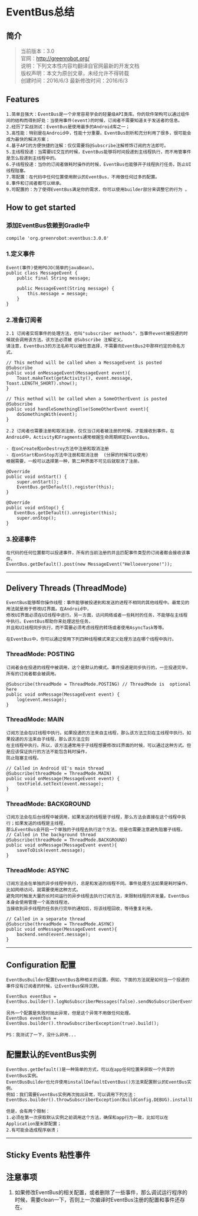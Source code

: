 # EventBus总结

## 简介
> 	当前版本：3.0  
> 	官网：http://greenrobot.org/  
> 	说明：下列文本性内容均翻译自官网最新的开发文档  
> 	版权声明：本文为原创文章，未经允许不得转载  
> 	创建时间：2016/6/3
> 	最新修改时间：2016/6/3

## Features	
	1.简单且强大：EventBus是一个非常容易学会的轻量级API类库。你的软件架构可以通过组件间的结构而得到好处：当使用事件(event)的时候，订阅者不需要知道关于发送者的信息。  
	2.经历了实战测试：EventBus是使用最多的Android库之一；  
	3.高性能：特别是在Android中，性能十分重要。EventBus剖析和充分利用了很多，很可能会成为最快的解决方案；  
	4.基于API的方便快捷的注解：仅仅需要将@Subscribe注解修饰订阅的方法即可。  
	5.主线程投递：当需要UI交互的时候，EventBus能够将时间投递到主线程执行，而不用管事件是怎么投递到主线程中的。  
	6.子线程投递：当你的订阅者做耗时操作的时候，EventBus也能够开子线程执行任务，防止UI线程阻塞。  
	7.零配置：在代码中任何位置使用默认的EventBus，不用做任何过多的配置。  
	8.事件和订阅者都可以继承。
	9.可配置的：为了使得EventBus满足你的需求，你可以使用builder部分来调整它的行为 。  

## How to get started

### 添加EventBus依赖到Gradle中
	compile 'org.greenrobot:eventbus:3.0.0'  

### 1.定义事件  
	Event(事件)使用POJO(简单的javaBean)。  
	public class MessageEvent {
    	public final String message;

    	public MessageEvent(String message) {
        	this.message = message;
    	}
	} 

### 2.准备订阅者  
	2.1 订阅者实现事件的处理方法，也叫"subscriber methods"，当事件event被投递的时候就会调用该方法。该方法必须被 @Subscribe 注解定义。
	请注意，EventBus3的方法名称可以被任意选择，不需要向EventBus2中那样约定的命名方式。

	// This method will be called when a MessageEvent is posted
	@Subscribe
	public void onMessageEvent(MessageEvent event){
	    Toast.makeText(getActivity(), event.message, Toast.LENGTH_SHORT).show();
	}
	
	// This method will be called when a SomeOtherEvent is posted
	@Subscribe
	public void handleSomethingElse(SomeOtherEvent event){
	    doSomethingWith(event);
	}  

	2.2 订阅者也需要注册和取消注册，仅仅当订阅者被注册的时候，才能接收到事件。在Android中，Activity和Fragments通常根据生命周期绑定EventBus。   
	
	- 在onCreate和onDestroy方法中注册和取消注册  
	- 在onStart和onStop方法中注册和取消注册	 (分屏的时候可以使用)
	根据需要，一般可以选择第一种，第二种界面不可见后就取消了注册。

	@Override
	public void onStart() {
	    super.onStart();
	    EventBus.getDefault().register(this);
	}
	
	@Override
	public void onStop() {
	   EventBus.getDefault().unregister(this);
	    super.onStop();
	} 


### 3.投递事件  
	在代码的任何位置都可以投递事件，所有的当前注册的并且匹配事件类型的订阅者都会接收该事件。  
	EventBus.getDefault().post(new MessageEvent("Helloeveryone!"));  

----------

## Delivery Threads (ThreadMode)
	EventBus能够帮你操作线程：事件能够被投递到和发送的进程不相同的其他线程中。最常见的用法就是用于修改UI界面。在Android中，  
	修改UI界面必须在UI线程中进行。另一方面，访问网络或者一些耗时的任务，不能够在主线程中执行。EventBus帮助你来处理这些任务，  
	并且和UI线程同步执行，而不需要必须考虑线程的转场或者使用AsyncTask等等。  

	在EventBus中，你可以通过使用下列四种线程模式来定义处理方法在哪个线程中执行。  

### ThreadMode: POSTING  
	订阅者会在投递的线程中被调用，这个是默认的模式。事件投递是同步执行的，一旦投递完毕，所有的订阅者都会被调用。

	@Subscribe(threadMode = ThreadMode.POSTING) // ThreadMode is  optional here 
	public void onMessage(MessageEvent event) {  
	    log(event.message);  
	} 
### ThreadMode: MAIN  
	订阅方法会在UI线程中执行。如果投递的方法来自主线程，那么该方法立刻在主线程中执行。如果投递的方法来自子线程，那么该方法立刻  
	在主线程中执行。所以，该方法通常用于子线程想要修改UI界面的时候，可以通过这种方式。但是应该保证执行的方法不能包含耗时操作，  
	防止阻塞主线程。
	
	// Called in Android UI's main thread
	@Subscribe(threadMode = ThreadMode.MAIN)
	public void onMessage(MessageEvent event) {
	    textField.setText(event.message);
	}
### ThreadMode: BACKGROUND  
	订阅方法会在后台线程中被调用，如果发送的线程是子线程，那么方法会直接在这个线程中执行；如果发送的线程是主线程， 
	那么EventBus会开启一个单独的子线程去执行这个方法，但是也需要注意避免阻塞子线程。
	// Called in the background thread
	@Subscribe(threadMode = ThreadMode.BACKGROUND)
	public void onMessage(MessageEvent event){
	    saveToDisk(event.message);
	}
### ThreadMode: ASYNC
	订阅方法会在单独的异步线程中执行，总是和发送的线程不同。事件处理方法如果是耗时操作，比如网络访问，就需要使用这种方式。  
	避免同时触发大量的长时间运行的异步线程去执行订阅方法，来限制线程的并发量。EventBus本身会使用管理一个高效线程池，  
	当接收到异步线程的任务执行完毕的通知后，将该线程回收，等待重复利用。   
	
	// Called in a separate thread
	@Subscribe(threadMode = ThreadMode.ASYNC)
	public void onMessage(MessageEvent event){
	    backend.send(event.message);
	}

----------

## Configuration  配置  
	EventBusBuilder配置EventBus各种相关的设置。例如，下面的方法就是如何当一个投递的事件没有订阅者的时候，让EventBus保持沉默。

	EventBus eventBus = EventBus.builder().logNoSubscriberMessages(false).sendNoSubscriberEvent(false).build();

	另外一个配置是失败时抛出异常，但是这个异常不用做任何处理。  
	EventBus eventBus = EventBus.builder().throwSubscriberException(true).build();
	
	PS：我测试了一下，没什么卵用...

## 配置默认的EventBus实例  
	EventBus.getDefault()是一种简单的方式，可以在app任何位置来获取一个共享的EventBus实例。  
	EventBusBuilder也允许使用installDefaultEventBus()方法来配置默认的EventBus实例。  
	例如：我们需要EventBus实例再次抛出异常，可以调用下列方法：
	EventBus.builder().throwSubscriberException(BuildConfig.DEBUG).installDefaultEventBus();  
	
	但是，会有两个限制：
	1.必须在第一次获取默认实例之前调用这个方法，确保和app行为一致，比如可以在Application厘米那配置；
	2.有可能会造成程序崩溃；

----------
## Sticky Events 粘性事件
	


## 注意事项
1. 如果修改EventBus的相关配置，或者删除了一些事件，那么调试运行程序的时候，需要clean一下，否则上一次编译时EventBus注册的配置和事件还存在。  